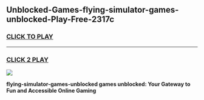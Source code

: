 
## Unblocked-Games-flying-simulator-games-unblocked-Play-Free-2317c
<h3>
<a href="https://premium76.site?title=flying-simulator-games-unblocked&ref=10A">CLICK TO PLAY</a></h3>
<hr>

<h3>
<a href="https://premium76.site?title=flying-simulator-games-unblocked&ref=10A">CLICK 2 PLAY</a>
  
</h3>

<a href="https://premium76.site?title=flying-simulator-games-unblocked&ref=10A"><img src="https://clearcache.store/games.png"></a>


**flying-simulator-games-unblocked games unblocked: Your Gateway to Fun and Accessible Online Gaming**
